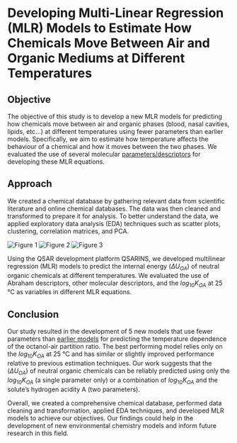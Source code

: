 # Developing Multi-Linear Regression (MLR) Models to Estimate How Chemicals Move Between Air and Organic Mediums at Different Temperatures  

## Objective 
The objective of this study is to develop a new MLR models for predicting how chemicals move between air and organic phases (blood, nasal cavities, lipids, etc...) at different temperatures using fewer parameters than earlier models. Specifically, we aim to estimate how temperature affects the behaviour of a chemical and how it moves between the two phases. We evaluated the use of several molecular [parameters/descriptors](https://www.sciencedirect.com/topics/medicine-and-dentistry/molecular-descriptor) for developing these MLR equations.

## Approach
We created a chemical database by gathering relevant data from scientific literature and online chemical databases. The data was then cleaned and transformed to prepare it for analysis. To better understand the data, we applied exploratory data analysis (EDA) techniques such as scatter plots, clustering, correlation matrices, and PCA.

![Figure 1](https://media.springernature.com/full/springer-static/image/art%3A10.1007%2Fs10953-022-01214-7/MediaObjects/10953_2022_1214_Fig1_HTML.png?as=webp)
![Figure 2](https://media.springernature.com/full/springer-static/image/art%3A10.1007%2Fs10953-022-01214-7/MediaObjects/10953_2022_1214_Fig2_HTML.png?as=webp)
![Figure 3](https://media.springernature.com/full/springer-static/image/art%3A10.1007%2Fs10953-022-01214-7/MediaObjects/10953_2022_1214_Fig3_HTML.png?as=webp)

Using the QSAR development platform QSARINS, we developed multilinear regression (MLR) models to predict the internal energy ($\Delta U_{OA}$) of neutral organic chemicals at different temperatures. We evaluated the use of Abraham descriptors, other molecular descriptors, and the $log_{10} K_{OA}$ at 25 °C as variables in different MLR equations.

## Conclusion 
Our study resulted in the development of 5 new models that use fewer parameters than [earlier models](https://www.sciencedirect.com/science/article/abs/pii/S0040603108000403?via%3Dihub) for predicting the temperature dependence of the octanol-air partition ratio. The best performing model relies only on the $log_{10} K_{OA}$ at 25 °C and has similar or slightly improved performance relative to previous estimation techniques. Our work suggests that the ($\Delta U_{OA}$) of neutral organic chemicals can be reliably predicted using only the $log_{10} K_{OA}$ (a single parameter only) or a combination of $log_{10} K_{OA}$ and the solute’s hydrogen acidity A (two parameters).

Overall, we created a comprehensive chemical database, performed data cleaning and transformation, applied EDA techniques, and developed MLR models to achieve our objectives. Our findings could help in the development of new environmental chemistry models and inform future research in this field.
